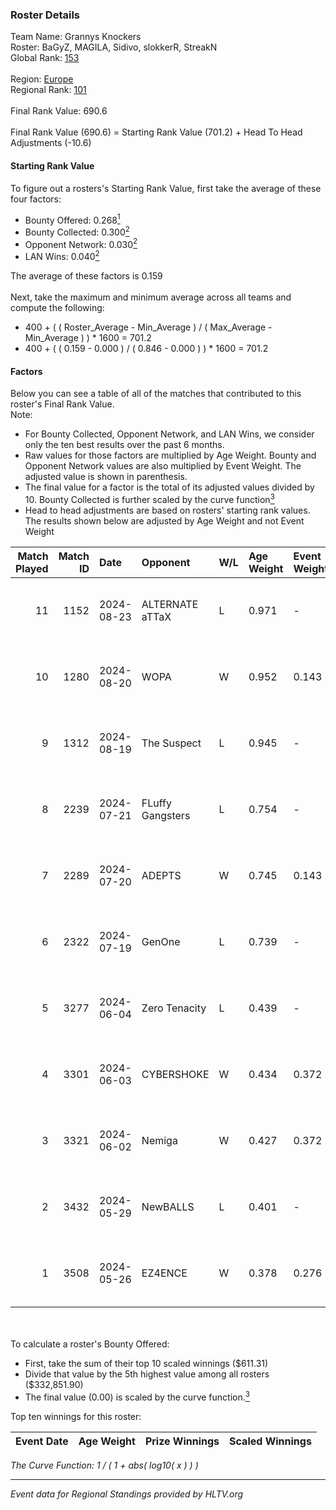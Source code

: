 ### Roster Details<br />
Team Name: Grannys Knockers<br />
Roster: BaGyZ, MAGILA, Sidivo, slokkerR, StreakN<br />
Global Rank: [153](../../standings_global_2024_09_26.md)<br />
<br />
Region: [Europe]( ../../standings_europe_2024_09_26.md)<br />
Regional Rank: [101]( ../../standings_europe_2024_09_26.md)<br />
<br />
Final Rank Value:  690.6<br />
<br />
Final Rank Value (690.6) = Starting Rank Value (701.2) + Head To Head Adjustments (-10.6)<br />

#### Starting Rank Value<br />
To figure out a rosters's Starting Rank Value, first take the average of these four factors:<br />
- Bounty Offered: 0.268[<sup>1</sup>](#table2)
- Bounty Collected: 0.300[<sup>2</sup>](#table1)
- Opponent Network: 0.030[<sup>2</sup>](#table1)
- LAN Wins: 0.040[<sup>2</sup>](#table1)

The average of these factors is 0.159<br />
<br />
Next, take the maximum and minimum average across all teams and compute the following:<br />
- 400 + ( ( Roster_Average - Min_Average ) / ( Max_Average - Min_Average ) ) * 1600 = 701.2
- 400 + ( ( 0.159 - 0.000 ) / ( 0.846 - 0.000 ) ) * 1600 = 701.2


#### Factors<br />
Below you can see a table of all of the matches that contributed to this roster's Final Rank Value.<br />
Note:<br />

- For Bounty Collected, Opponent Network, and LAN Wins, we consider only the ten best results over the past 6 months.
- Raw values for those factors are multiplied by Age Weight. Bounty and Opponent Network values are also multiplied by Event Weight. The adjusted value is shown in parenthesis.
- The final value for a factor is the total of its adjusted values divided by 10. Bounty Collected is further scaled by the curve function[<sup>3</sup>](#curveFunction)
- Head to head adjustments are based on rosters' starting rank values. The results shown below are adjusted by Age Weight and not Event Weight
<span id="table1"></span><br />


| Match Played | Match ID | Date       | Opponent         | W/L | Age Weight | Event Weight | Bounty Collected | Opponent Network | LAN Wins  | H2H Adj. | Roster                                   |
| -: | -: | :- | :- | :- | :- | :- | :- | :- | :- | -: | :- |
|           11 |     1152 | 2024-08-23 | ALTERNATE aTTaX  | L   | 0.971      | -            | -                | -                | -         |    -8.09 | BaGyZ, MAGILA, Sidivo, slokkerR, StreakN |
|           10 |     1280 | 2024-08-20 | WOPA             | W   | 0.952      | 0.143        | 0.001 (0.000)    | 0.097 (0.013)    | 0 (0.000) |    12.26 | BaGyZ, MAGILA, Sidivo, slokkerR, StreakN |
|            9 |     1312 | 2024-08-19 | The Suspect      | L   | 0.945      | -            | -                | -                | -         |   -10.65 | BaGyZ, MAGILA, Sidivo, slokkerR, StreakN |
|            8 |     2239 | 2024-07-21 | FLuffy Gangsters | L   | 0.754      | -            | -                | -                | -         |   -10.28 | BaGyZ, MAGILA, Sidivo, slokkerR, StreakN |
|            7 |     2289 | 2024-07-20 | ADEPTS           | W   | 0.745      | 0.143        | 0.001 (0.000)    | 0.051 (0.005)    | 0 (0.000) |     8.05 | BaGyZ, MAGILA, Sidivo, slokkerR, StreakN |
|            6 |     2322 | 2024-07-19 | GenOne           | L   | 0.739      | -            | -                | -                | -         |   -17.72 | BaGyZ, MAGILA, Sidivo, slokkerR, StreakN |
|            5 |     3277 | 2024-06-04 | Zero Tenacity    | L   | 0.439      | -            | -                | -                | -         |    -1.74 | BaGyZ, MAGILA, Sidivo, slokkerR, StreakN |
|            4 |     3301 | 2024-06-03 | CYBERSHOKE       | W   | 0.434      | 0.372        | 0.040 (0.006)    | 0.866 (0.140)    | 0 (0.000) |    10.86 | BaGyZ, MAGILA, Sidivo, slokkerR, StreakN |
|            3 |     3321 | 2024-06-02 | Nemiga           | W   | 0.427      | 0.372        | 0.247 (0.039)    | 0.874 (0.139)    | 0 (0.000) |    12.10 | BaGyZ, MAGILA, Sidivo, slokkerR, StreakN |
|            2 |     3432 | 2024-05-29 | NewBALLS         | L   | 0.401      | -            | -                | -                | -         |    -9.71 | BaGyZ, MAGILA, Sidivo, slokkerR, StreakN |
|            1 |     3508 | 2024-05-26 | EZ4ENCE          | W   | 0.378      | 0.276        | 0.001 (0.000)    | 0.007 (0.001)    | 1 (0.378) |     4.31 | BaGyZ, MAGILA, Sidivo, slokkerR, StreakN |

<br />
<span id="table2"></span><br />
To calculate a roster's Bounty Offered:<br />

- First, take the sum of their top 10 scaled winnings ($611.31)
- Divide that value by the 5th highest value among all rosters ($332,851.90)
- The final value (0.00) is scaled by the curve function.[<sup>3</sup>](#curveFunction)

Top ten winnings for this roster:<br />

| Event Date | Age Weight | Prize Winnings | Scaled Winnings |
| :- | -: | :- | :- |


<span id="curveFunction"></span>_The Curve Function: 1 / ( 1 + abs( log10( x ) ) )_<br />

---
_Event data for Regional Standings provided by HLTV.org_<br />

